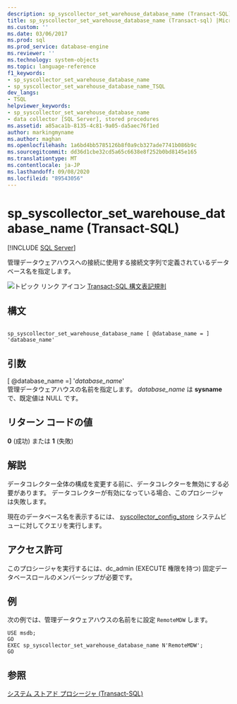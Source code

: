 ```yaml
---
description: sp_syscollector_set_warehouse_database_name (Transact-SQL)
title: sp_syscollector_set_warehouse_database_name (Transact-sql) |Microsoft Docs
ms.custom: ''
ms.date: 03/06/2017
ms.prod: sql
ms.prod_service: database-engine
ms.reviewer: ''
ms.technology: system-objects
ms.topic: language-reference
f1_keywords:
- sp_syscollector_set_warehouse_database_name
- sp_syscollector_set_warehouse_database_name_TSQL
dev_langs:
- TSQL
helpviewer_keywords:
- sp_syscollector_set_warehouse_database_name
- data collector [SQL Server], stored procedures
ms.assetid: a85aca1b-8135-4c81-9a05-da5aec76f1ed
author: markingmyname
ms.author: maghan
ms.openlocfilehash: 1a6bd4bb5785126b8f0a9cb327ade7741b086b9c
ms.sourcegitcommit: dd36d1cbe32cd5a65c6638e8f252b0bd8145e165
ms.translationtype: MT
ms.contentlocale: ja-JP
ms.lasthandoff: 09/08/2020
ms.locfileid: "89543056"
---
```

# <a name="sp_syscollector_set_warehouse_database_name-transact-sql"></a>sp_syscollector_set_warehouse_database_name (Transact-SQL)
[!INCLUDE [SQL Server](../../includes/applies-to-version/sqlserver.md)]

  管理データウェアハウスへの接続に使用する接続文字列で定義されているデータベース名を指定します。  
  
 ![トピック リンク アイコン](../../database-engine/configure-windows/media/topic-link.gif "トピック リンク アイコン") [Transact-SQL 構文表記規則](../../t-sql/language-elements/transact-sql-syntax-conventions-transact-sql.md)  
  
## <a name="syntax"></a>構文  
  
```  
  
sp_syscollector_set_warehouse_database_name [ @database_name = ] 'database_name'  
```  
  
## <a name="arguments"></a>引数  
 [ @database_name =] '*database_name*'  
 管理データウェアハウスの名前を指定します。 *database_name* は **sysname** で、既定値は NULL です。  
  
## <a name="return-code-values"></a>リターン コードの値  
 **0** (成功) または **1** (失敗)  
  
## <a name="remarks"></a>解説  
 データコレクター全体の構成を変更する前に、データコレクターを無効にする必要があります。 データコレクターが有効になっている場合、このプロシージャは失敗します。  
  
 現在のデータベース名を表示するには、 [syscollector_config_store](../../relational-databases/system-catalog-views/syscollector-config-store-transact-sql.md) システムビューに対してクエリを実行します。  
  
## <a name="permissions"></a>アクセス許可  
 このプロシージャを実行するには、dc_admin (EXECUTE 権限を持つ) 固定データベースロールのメンバーシップが必要です。  
  
## <a name="examples"></a>例  
 次の例では、管理データウェアハウスの名前をに設定 `RemoteMDW` します。  
  
```  
USE msdb;  
GO  
EXEC sp_syscollector_set_warehouse_database_name N'RemoteMDW';  
GO  
```  
  
## <a name="see-also"></a>参照  
 [システム ストアド プロシージャ &#40;Transact-SQL&#41;](../../relational-databases/system-stored-procedures/system-stored-procedures-transact-sql.md)  
  
  
